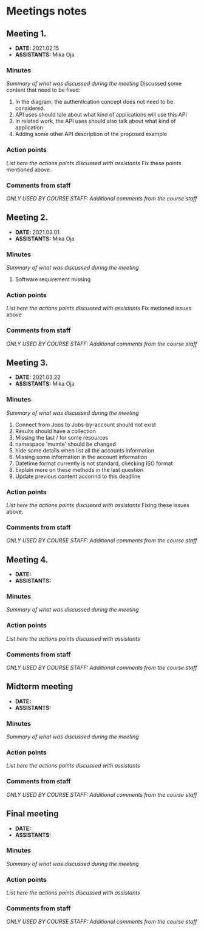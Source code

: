 # Meetings notes

## Meeting 1.
* **DATE:** 2021.02.15
* **ASSISTANTS:** Mika Oja

### Minutes
*Summary of what was discussed during the meeting*
Discussed some content that need to be fixed:
1. In the diagram, the authentication concept does not need to be considered.
2. API uses should tale about what kind of applications will use this API
3. In related work, the API uses should also talk about what kind of application
4. Adding some other API description of the proposed example


### Action points
*List here the actions points discussed with assistants*
Fix these points mentioned above.


### Comments from staff
*ONLY USED BY COURSE STAFF: Additional comments from the course staff*

## Meeting 2.
* **DATE:** 2021.03.01
* **ASSISTANTS:** Mika Oja

### Minutes
*Summary of what was discussed during the meeting*
1. Software requirement missing

### Action points
*List here the actions points discussed with assistants*
Fix metioned issues above

### Comments from staff
*ONLY USED BY COURSE STAFF: Additional comments from the course staff*

## Meeting 3.
* **DATE:** 2021.03.22
* **ASSISTANTS:** Mika Oja

### Minutes
*Summary of what was discussed during the meeting*
1. Connect from Jobs to Jobs-by-account should not exist
2. Results should have a collection
3. Missing the last / for some resources
4. namespace 'mumte' should be changed
5. hide some details when list all the accounts information
6. Missing some information in the account information
7. Datetime format currently is not standard, checking ISO format
8. Explain more on these methods in the last question
9. Update previous content accorind to this deadline

### Action points
*List here the actions points discussed with assistants*
Fixing these issues above.


### Comments from staff
*ONLY USED BY COURSE STAFF: Additional comments from the course staff*

## Meeting 4.
* **DATE:**
* **ASSISTANTS:**

### Minutes
*Summary of what was discussed during the meeting*

### Action points
*List here the actions points discussed with assistants*


### Comments from staff
*ONLY USED BY COURSE STAFF: Additional comments from the course staff*

## Midterm meeting
* **DATE:**
* **ASSISTANTS:**

### Minutes
*Summary of what was discussed during the meeting*

### Action points
*List here the actions points discussed with assistants*


### Comments from staff
*ONLY USED BY COURSE STAFF: Additional comments from the course staff*

## Final meeting
* **DATE:**
* **ASSISTANTS:**

### Minutes
*Summary of what was discussed during the meeting*

### Action points
*List here the actions points discussed with assistants*


### Comments from staff
*ONLY USED BY COURSE STAFF: Additional comments from the course staff*

